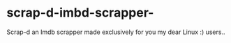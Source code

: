 # scrap-d-imbd-scrapper-
Scrap-d an Imdb scrapper made exclusively for you my dear Linux :) users..
